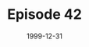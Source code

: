 ---
layout: podcast
title: Episode 42 
number: 42
subtitle: 
summary: 
date: 1999-12-31
location: https://dl.dropboxusercontent.com/s/0jpuqnsen1ykb4h/watir_podcast_42.mp3?dl=0
size: 11,420,652
duration: 23:47
---